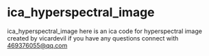 # ica_hyperspectral_image
ica_hyperspectral_image 
here is an ica code for hyperspectral image created by vicardevil 
if you have any questions connect with 469376055@qq.com
